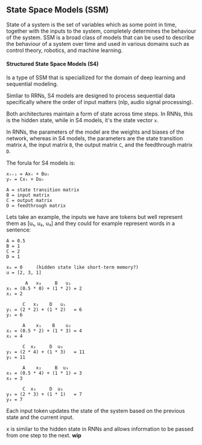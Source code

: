 ## State Space Models (SSM)
State of a system is the set of variables which as some point in time, together
with the inputs to the system, completely determines the behaviour of the
system. SSM is a broad class of models that can be used to describe the
behaviour of a system over time and used in various domains such as control
theory, robotics, and machine learning.

#### Structured State Space Models (S4)
Is a type of SSM that is speciallized for the domain of deep learning and
sequential modeling.

Simliar to RRNs, S4 models are designed to process sequential data specifically
where the order of input matters (nlp, audio signal processing).

Both architectures maintain a form of state across time steps. In RNNs, this is
the hidden state, while in S4 models, it's the state vector `x`.

In RNNs, the parameters of the model are the weights and biases of the network,
whereas in S4 models, the parameters are the state transition matrix `A`, the
input matrix `B`, the output matrix `C`, and the feedthrough matrix `D`.

The forula for S4 models is:
```
xₜ₊₁ = Axₜ + Buₜ
yₜ = Cxₜ + Duₜ

A = state transition matrix
B = input matrix
C = output matrix
D = feedthrough matrix
```

Lets take an example, the inputs we have are tokens but well represent them
as [u₁, u₂, u₃] and they could for example represent words in a sentence:
```
A = 0.5
B = 1
C = 2
D = 1

x₀ = 0     (hidden state like short-term memory?) 
u = [2, 3, 1]

       A   x₀     B   u₁
x₁ = (0.5 * 0) + (1 * 2) = 2
x₁ = 2
       
      C   x₁    D   u₁
y₁ = (2 * 2) + (1 * 2)   = 6
y₁ = 6

      A    x₁    B    u₂
x₂ = (0.5 * 2) + (1 * 3) = 4
x₂ = 4

      C  x₂     D  u₃
y₂ = (2 * 4) + (1 * 3)   = 11
y₂ = 11

      A    x₂     B  u₃
x₃ = (0.5 * 4) + (1 * 1) = 3
x₃ = 3

      C  x₃     D  u₃ 
y₃ = (2 * 3) + (1 * 1)   = 7
y₃ = 7
```
Each input token updates the state of the system based on the previous state
and the current input.

x is similar to the hidden state in RNNs and allows information to be passed
from one step to the next.
__wip__
